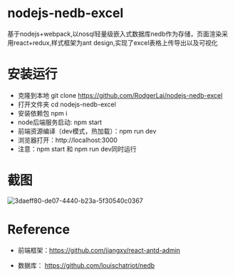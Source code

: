 # nodejs-nedb-excel
基于nodejs+webpack,以nosql轻量级嵌入式数据库nedb作为存储，页面渲染采用react+redux,样式框架为ant design,实现了excel表格上传导出以及可视化

# 安装运行

- 克隆到本地 git clone https://github.com/RodgerLai/nodejs-nedb-excel
- 打开文件夹 cd nodejs-nedb-excel
- 安装依赖包 npm i
- node后端服务启动: npm start
- 前端资源编译（dev模式，热加载）：npm run dev
- 浏览器打开：http://localhost:3000
- 注意：npm start 和 npm run dev同时运行

# 截图
![3daeff80-de07-4440-b23a-5f30540c0367](https://user-images.githubusercontent.com/10798088/39104919-398b076e-46e5-11e8-83a4-82c5e023a535.png)

# Reference
- 前端框架：https://github.com/jiangxy/react-antd-admin

- 数据库：
https://github.com/louischatriot/nedb
